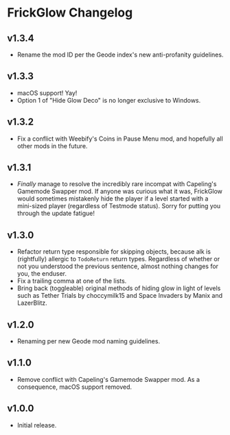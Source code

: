 # FrickGlow Changelog
## v1.3.4
- Rename the mod ID per the Geode index's new anti-profanity guidelines.
## v1.3.3
- macOS support! Yay!
- Option 1 of "Hide Glow Deco" is no longer exclusive to Windows.
## v1.3.2
- Fix a conflict with Weebify's Coins in Pause Menu mod, and hopefully all other mods in the future.
## v1.3.1
- *Finally* manage to resolve the incredibly rare incompat with Capeling's Gamemode Swapper mod. If anyone was curious what it was, FrickGlow would sometimes mistakenly hide the player if a level started with a mini-sized player (regardless of Testmode status). Sorry for putting you through the update fatigue!
## v1.3.0
- Refactor return type responsible for skipping objects, because alk is (rightfully) allergic to `TodoReturn` return types. Regardless of whether or not you understood the previous sentence, almost nothing changes for you, the enduser.
- Fix a trailing comma at one of the lists.
- Bring back (toggleable) original methods of hiding glow in light of levels such as Tether Trials by choccymilk15 and Space Invaders by Manix and LazerBlitz.
## v1.2.0
- Renaming per new Geode mod naming guidelines.
## v1.1.0
- Remove conflict with Capeling's Gamemode Swapper mod. As a consequence, macOS support removed.
## v1.0.0
- Initial release.